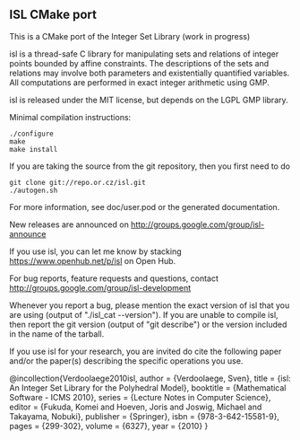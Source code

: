 ## ISL CMake port
This is a CMake port of the Integer Set Library (work in progress)

isl is a thread-safe C library for manipulating sets and relations
of integer points bounded by affine constraints.  The descriptions of
the sets and relations may involve both parameters and existentially
quantified variables.  All computations are performed in exact integer
arithmetic using GMP.

isl is released under the MIT license, but depends on the LGPL GMP
library.

Minimal compilation instructions:

	./configure
	make
	make install

If you are taking the source from the git repository, then you first
need to do

	git clone git://repo.or.cz/isl.git
	./autogen.sh

For more information, see doc/user.pod or the generated documentation.

New releases are announced on http://groups.google.com/group/isl-announce

If you use isl, you can let me know by stacking
https://www.openhub.net/p/isl on Open Hub.

For bug reports, feature requests and questions,
contact http://groups.google.com/group/isl-development

Whenever you report a bug, please mention the exact version of isl
that you are using (output of "./isl_cat --version").  If you are unable
to compile isl, then report the git version (output of "git describe")
or the version included in the name of the tarball.

If you use isl for your research, you are invited do cite
the following paper and/or the paper(s) describing the specific
operations you use.

@incollection{Verdoolaege2010isl,
   author = {Verdoolaege, Sven},
   title = {isl: An Integer Set Library for the Polyhedral Model},
   booktitle = {Mathematical Software - ICMS 2010},
   series = {Lecture Notes in Computer Science},
   editor = {Fukuda, Komei and Hoeven, Joris and Joswig, Michael and
		Takayama, Nobuki},
   publisher = {Springer},
   isbn = {978-3-642-15581-9},
   pages = {299-302},
   volume = {6327},
   year = {2010}
}
